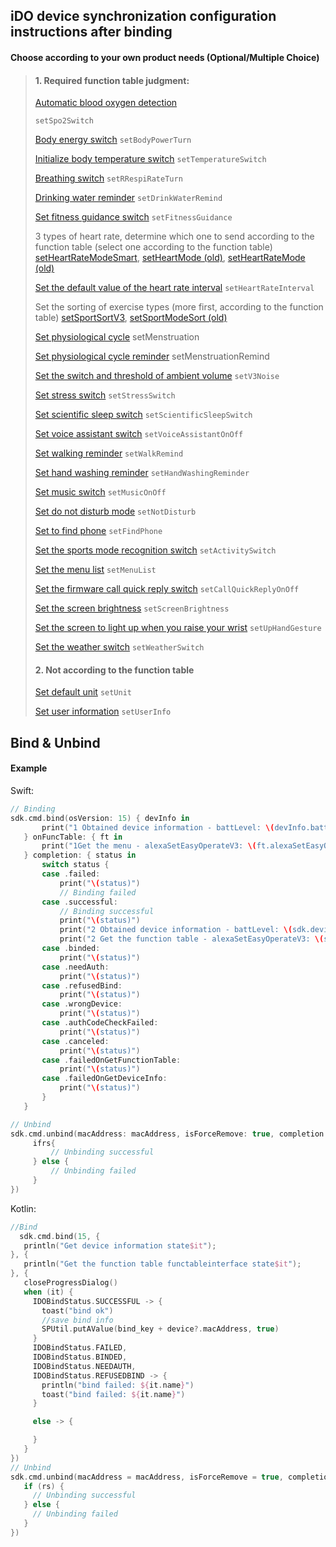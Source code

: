 ## iDO device synchronization configuration instructions after binding

#### Choose according to your own product needs (Optional/Multiple Choice)

> #### 1. Required function table judgment:
>
> [Automatic blood oxygen detection](../set/IDOSetSpo2Switch.md)
>
> `setSpo2Switch`
>
> [Body energy switch](../set/IDOSetBodyPowerTurn.md)
> `setBodyPowerTurn`
>
> [Initialize body temperature switch](../set/IDOSetTemperatureSwitch.md)
> `setTemperatureSwitch`
>
> [Breathing switch](../set/IDOSetRRespiRateTurn.md)
> `setRRespiRateTurn`
>
> [Drinking water reminder](../set/IDOSetDrinkWaterRemind.md)
> `setDrinkWaterRemind`
>
> [Set fitness guidance switch](../set/IDOSetFitnessGuidance.md)
> `setFitnessGuidance`
>
> 3 types of heart rate, determine which one to send according to the function table (select one according to the function table)
> [setHeartRateModeSmart](../set/IDOSetHeartRateModeSmart.md), [setHeartMode (old)](../set/IDOSetHeartMode.md), [setHeartRateMode (old)](../set/IDOSetHeartRateModeSmart.md)
>
> [Set the default value of the heart rate interval](../set/IDOSetHeartRateInterval.md)
> `setHeartRateInterval`
>
> Set the sorting of exercise types (more first, according to the function table)
> [setSportSortV3](../set/IDOSetSportSortV3.md), [setSportModeSort (old)](../set/IDOSetSportModeSort.md)
>
> [Set physiological cycle](../set/IDOSetMenstruation.md)
> setMenstruation
>
> [Set physiological cycle reminder](../set/IDOSetMenstruationRemind.md)
> setMenstruationRemind
>
> [Set the switch and threshold of ambient volume](../set/IDOSetV3Noise.md)
> `setV3Noise`
>
> [Set stress switch](../set/IDOSetStressSwitch.md)
> `setStressSwitch`
>
> [Set scientific sleep switch](../set/IDOSetScientificSleepSwitch.md)
> `setScientificSleepSwitch`
>
> [Set voice assistant switch](../set/IDOSetVoiceAssistantOnOff.md)
> `setVoiceAssistantOnOff`
>
> [Set walking reminder](../set/IDOSetWalkRemind.md)
> `setWalkRemind`
>
> [Set hand washing reminder](../set/IDOSetHandWashingReminder.md)
> `setHandWashingReminder`
>
> [Set music switch](../set/IDOSetMusicOnOff.md)
> `setMusicOnOff`
>
> [Set do not disturb mode](../set/IDOSetNotDisturb.md)
> `setNotDisturb`
>
> [Set to find phone](../set/IDOSetFindPhone.md)
> `setFindPhone`
>
> [Set the sports mode recognition switch](../set/IDOSetActivitySwitch.md)
> `setActivitySwitch`
>
> [Set the menu list](../set/IDOSetMenuList.md)
> `setMenuList`
>
> [Set the firmware call quick reply switch](../set/IDOSetCallQuickReplyOnOff.md)
> `setCallQuickReplyOnOff`
>
> [Set the screen brightness](../set/IDOSetScreenBrightness.md)
> `setScreenBrightness`
>
> [Set the screen to light up when you raise your wrist](../set/IDOSetUpHandGesture.md)
> `setUpHandGesture`
>
> [Set the weather switch](../set/IDOSetWeatherSwitch.md)
> `setWeatherSwitch`
>
> 
>
> #### 2. Not according to the function table
>
> [Set default unit](../set/IDOSetUnit.md)
> `setUnit`
>
> [Set user information](../set/IDOSetUserInfo.md)
> `setUserInfo`



## Bind & Unbind

#### Example

Swift:

```swift
// Binding
sdk.cmd.bind(osVersion: 15) { devInfo in
       print("1 Obtained device information - battLevel: \(devInfo.battLevel)")
   } onFuncTable: { ft in
       print("1Get the menu - alexaSetEasyOperateV3: \(ft.alexaSetEasyOperateV3)")
   } completion: { status in
       switch status {
       case .failed:
           print("\(status)")
           // Binding failed
       case .successful:
           // Binding successful
           print("\(status)")
           print("2 Obtained device information - battLevel: \(sdk.device.battLevel)")
           print("2 Get the function table - alexaSetEasyOperateV3: \(sdk.funcTable.alexaSetEasyOperateV3)")
       case .binded:
           print("\(status)")
       case .needAuth:
           print("\(status)")
       case .refusedBind:
           print("\(status)")
       case .wrongDevice:
           print("\(status)")
       case .authCodeCheckFailed:
           print("\(status)")
       case .canceled:
           print("\(status)")
       case .failedOnGetFunctionTable:
           print("\(status)")
       case .failedOnGetDeviceInfo:
           print("\(status)")
       }
   }

// Unbind
sdk.cmd.unbind(macAddress: macAddress, isForceRemove: true, completion: { rs in
     ifrs{
         // Unbinding successful
     } else {
         // Unbinding failed
     }
})
```

Kotlin:

```kotlin
//Bind
  sdk.cmd.bind(15, {
   println("Get device information state$it");
}, {
   println("Get the function table functableinterface state$it");
}, {
   closeProgressDialog()
   when (it) {
     IDOBindStatus.SUCCESSFUL -> {
       toast("bind ok")
       //save bind info
       SPUtil.putAValue(bind_key + device?.macAddress, true)
     }
     IDOBindStatus.FAILED,
     IDOBindStatus.BINDED,
     IDOBindStatus.NEEDAUTH,
     IDOBindStatus.REFUSEDBIND -> {
       println("bind failed: ${it.name}")
       toast("bind failed: ${it.name}")
     }

     else -> {

     }
   }
})
// Unbind
sdk.cmd.unbind(macAddress = macAddress, isForceRemove = true, completion = { rs ->
   if (rs) {
     // Unbinding successful
   } else {
     // Unbinding failed
   }
})
```
